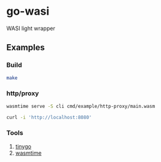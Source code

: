 # go-wasi
WASI light wrapper

## Examples

### Build

```sh
make
```

### http/proxy

```sh
wasmtime serve -S cli cmd/example/http-proxy/main.wasm
```

```sh
curl -i 'http://localhost:8080'
```

### Tools

1. [tinygo](https://tinygo.org/)
2. [wasmtime](https://wasmtime.dev/)
